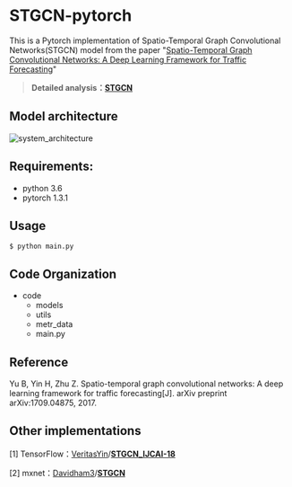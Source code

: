 # STGCN-pytorch
This is a Pytorch implementation of Spatio-Temporal Graph Convolutional Networks(STGCN) model from the paper "[Spatio-Temporal Graph Convolutional Networks: A Deep Learning Framework for Traffic Forecasting](https://arxiv.org/pdf/1709.04875.pdf)"

> **Detailed analysis：[STGCN](https://github.com/Knowledge-Precipitation-Tribe/STGCN-keras/tree/master/ppt)**

## Model architecture

![system_architecture](https://github.com/Knowledge-Precipitation-Tribe/STGCN-keras/blob/master/images/architecture.png)

## Requirements:

- python 3.6
- pytorch 1.3.1

## Usage

```shell
$ python main.py
```

## Code Organization

- code
    - models
    - utils
    - metr_data
    - main.py

## Reference

Yu B, Yin H, Zhu Z. Spatio-temporal graph convolutional networks: A deep learning framework for traffic forecasting[J]. arXiv preprint arXiv:1709.04875, 2017.



## Other implementations

[1] TensorFlow：[VeritasYin](https://github.com/VeritasYin)/**[STGCN_IJCAI-18](https://github.com/VeritasYin/STGCN_IJCAI-18)**

[2] mxnet：[Davidham3](https://github.com/Davidham3)/**[STGCN](https://github.com/Davidham3/STGCN)**